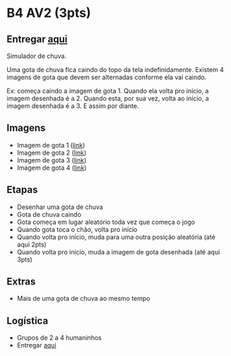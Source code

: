 # B4 AV2 (3pts)

## Entregar [aqui](https://goo.gl/forms/Cr6SfNMveSTymwTH2)

Simulador de chuva.

Uma gota de chuva fica caindo do topo da tela indefinidamente.
Existem 4 imagens de gota que devem ser alternadas conforme ela vai caindo.

Ex: começa caindo a imagem de gota 1. Quando ela volta pro início, a imagem desenhada é a 2.
Quando esta, por sua vez, volta ao início, a imagem desenhada é a 3. E assim por diante.

## Imagens

- Imagem de gota 1 ([link](imagens/rain1.png))
- Imagem de gota 2 ([link](imagens/rain2.png))
- Imagem de gota 3 ([link](imagens/rain3.png))
- Imagem de gota 4 ([link](imagens/rain4.png))

## Etapas

- Desenhar uma gota de chuva
- Gota de chuva caindo
- Gota começa em lugar aleatório toda vez que começa o jogo
- Quando gota toca o chão, volta pro início
- Quando volta pro início, muda para uma outra posição aleatória (até aqui 2pts)
- Quando volta pro início, muda a imagem de gota desenhada (até aqui 3pts)

## Extras

- Mais de uma gota de chuva ao mesmo tempo

## Logística

- Grupos de 2 a 4 humaninhos
- Entregar [aqui](https://goo.gl/forms/Cr6SfNMveSTymwTH2)
